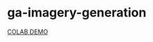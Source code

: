 # ga-imagery-generation

[COLAB DEMO](https://colab.research.google.com/drive/150R0hbxtpzTgvzgaS0BQbNc1rZMM1EOX)
